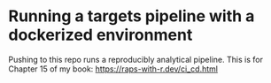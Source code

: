 # Running a targets pipeline with a dockerized environment

Pushing to this repo runs a reproducibly analytical pipeline. This is for Chapter 15 of my book: https://raps-with-r.dev/ci_cd.html
